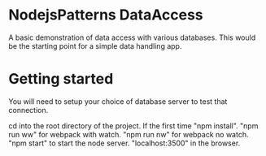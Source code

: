 # NodejsPatterns DataAccess

A basic demonstration of data access with various databases. This would be the starting point for a simple data handling app.

# Getting started

You will need to setup your choice of database server to test that connection.

cd into the root directory of the project. If the first time "npm install". "npm run ww" for webpack with watch.
"npm run nw" for webpack no watch. "npm start" to start the node server. "localhost:3500" in the browser.
